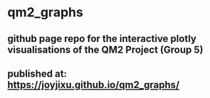 # qm2_graphs
## github page repo for the interactive plotly visualisations of the QM2 Project (Group 5)
## published at: https://joyjixu.github.io/qm2_graphs/
